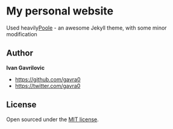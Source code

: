 # My personal website

Used heavily[Poole](https://github.com/poole/poole) - an awesome Jekyll theme, with some minor modification 

## Author

**Ivan Gavrilovic**
- <https://github.com/gavra0>
- <https://twitter.com/gavra0>


## License

Open sourced under the [MIT license](LICENSE.md).
